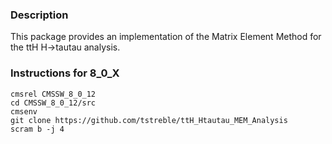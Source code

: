 ### Description

This package provides an implementation of the Matrix Element Method for the ttH H->tautau analysis.


### Instructions for 8_0_X

```
cmsrel CMSSW_8_0_12
cd CMSSW_8_0_12/src
cmsenv
git clone https://github.com/tstreble/ttH_Htautau_MEM_Analysis
scram b -j 4
```
